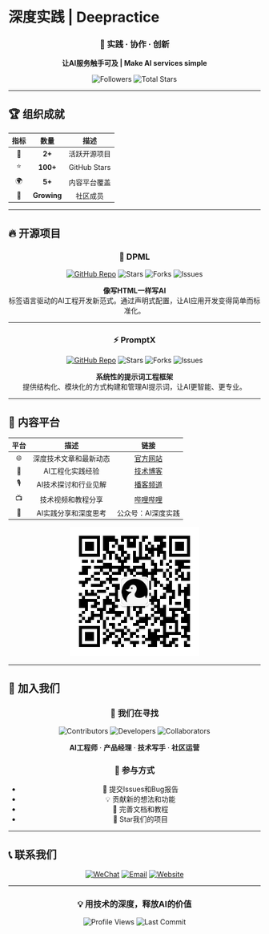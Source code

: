 # 深度实践 | Deepractice

<div align="center">

### 🎯 **实践 · 协作 · 创新**

**让AI服务触手可及 | Make AI services simple**

![Followers](https://img.shields.io/github/followers/Deepractice?style=for-the-badge&color=blue)
![Total Stars](https://img.shields.io/github/stars/Deepractice?style=for-the-badge&color=yellow)

---

</div>

## 🏆 组织成就

<div align="center">

| 指标 | 数量 | 描述 |
|:---:|:---:|:---:|
| 🚀 | **2+** | 活跃开源项目 |
| ⭐ | **100+** | GitHub Stars |
| 🌍 | **5+** | 内容平台覆盖 |
| 👥 | **Growing** | 社区成员 |

</div>

---

## 🔥 开源项目

<div align="center">

### 🚀 DPML
[![GitHub Repo](https://img.shields.io/badge/DPML-Repository-181717?style=for-the-badge&logo=github)](https://github.com/Deepractice/dpml) 
![Stars](https://img.shields.io/github/stars/Deepractice/dpml?style=for-the-badge&color=FFD700&logo=star)
![Forks](https://img.shields.io/github/forks/Deepractice/dpml?style=for-the-badge&color=32CD32&logo=git-branch)
![Issues](https://img.shields.io/github/issues/Deepractice/dpml?style=for-the-badge&color=red)

**像写HTML一样写AI**  
标签语言驱动的AI工程开发新范式。通过声明式配置，让AI应用开发变得简单而标准化。

---

### ⚡ PromptX
[![GitHub Repo](https://img.shields.io/badge/PromptX-Repository-181717?style=for-the-badge&logo=github)](https://github.com/Deepractice/PromptX)
![Stars](https://img.shields.io/github/stars/Deepractice/PromptX?style=for-the-badge&color=FFD700&logo=star)
![Forks](https://img.shields.io/github/forks/Deepractice/PromptX?style=for-the-badge&color=32CD32&logo=git-branch)
![Issues](https://img.shields.io/github/issues/Deepractice/PromptX?style=for-the-badge&color=red)

**系统性的提示词工程框架**  
提供结构化、模块化的方式构建和管理AI提示词，让AI更智能、更专业。

</div>

---

## 📢 内容平台

<div align="center">

| 平台 | 描述 | 链接 |
|:---:|:---:|:---:|
| 🌐 | 深度技术文章和最新动态 | [官方网站](https://www.deepracticex.com) |
| 📝 | AI工程化实践经验 | [技术博客](https://www.deepracticex.com/blog.html) |
| 🎙️ | AI技术探讨和行业见解 | [播客频道](https://www.xiaoyuzhoufm.com/podcast/67bc12b63347fd01f19109ab) |
| 📺 | 技术视频和教程分享 | [哔哩哔哩](https://space.bilibili.com/277448879) |
| 📱 | AI实践分享和深度思考 | 公众号：AI深度实践 |

![WeChat QR](../assets/wechat-qrcode.png)

</div>

---

## 🤝 加入我们

<div align="center">

### 🎯 我们在寻找

![Contributors](https://img.shields.io/badge/贡献者-Welcome-success?style=for-the-badge&logo=heart)
![Developers](https://img.shields.io/badge/开发者-Wanted-blue?style=for-the-badge&logo=code)
![Collaborators](https://img.shields.io/badge/合作伙伴-Invited-purple?style=for-the-badge&logo=handshake)

**AI工程师** · **产品经理** · **技术写手** · **社区运营**

### 🔧 参与方式
- 🐛 提交Issues和Bug报告
- 💡 贡献新的想法和功能
- 📝 完善文档和教程
- 🌟 Star我们的项目

</div>

---

## 📞 联系我们

<div align="center">

[![WeChat](https://img.shields.io/badge/微信-deepracticex-07C160?style=for-the-badge&logo=wechat)](https://wechat.com)
[![Email](https://img.shields.io/badge/邮箱-sean@deepracticex.com-D14836?style=for-the-badge&logo=gmail)](mailto:sean@deepracticex.com)
[![Website](https://img.shields.io/badge/官网-deepracticex.com-4285F4?style=for-the-badge&logo=google-chrome)](https://www.deepracticex.com)

</div>

---

<div align="center">

### 💡 **用技术的深度，释放AI的价值**

![Profile Views](https://komarev.com/ghpvc/?username=Deepractice&color=blueviolet&style=for-the-badge)
![Last Commit](https://img.shields.io/github/last-commit/Deepractice/dpml?style=for-the-badge&color=green)

</div> 